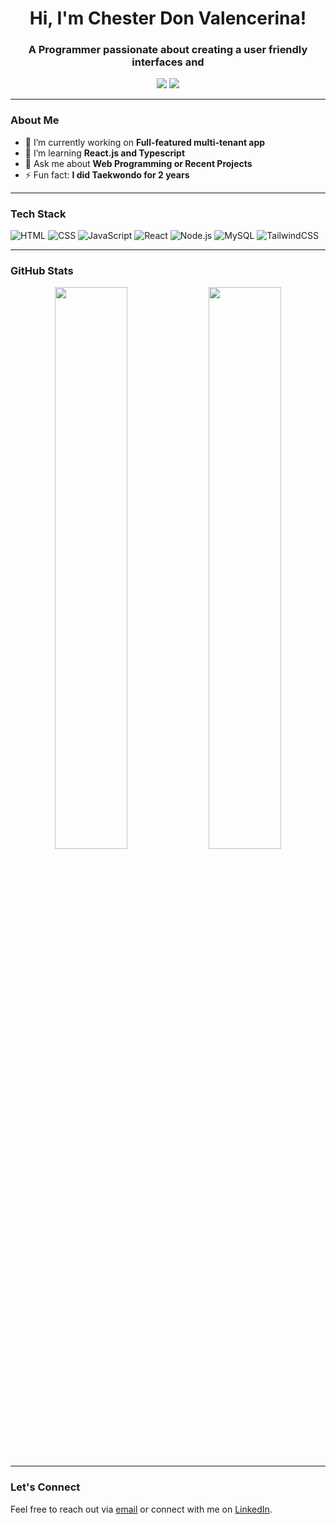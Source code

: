 <h1 align="center">Hi, I'm Chester Don Valencerina!</h1>
<h3 align="center">A Programmer passionate about creating a user friendly interfaces and </h3>

<p align="center">
  <!--- <a href="https://yourwebsite.com"><img src="https://img.shields.io/badge/Portfolio-000?style=for-the-badge&logo=vercel&logoColor=white" /></a> -->
  <a href="mailto:vale0192@algonquinlive.com"><img src="https://img.shields.io/badge/Email-D14836?style=for-the-badge&logo=gmail&logoColor=white" /></a>
  <a href="www.linkedin.com/in/chestervalencerina"><img src="https://img.shields.io/badge/LinkedIn-0A66C2?style=for-the-badge&logo=linkedin&logoColor=white" /></a>
</p>

---

### About Me

- 🔭 I’m currently working on **Full-featured multi-tenant app**
- 🌱 I’m learning **React.js and Typescript**
- 💬 Ask me about **Web Programming or Recent Projects**
- ⚡ Fun fact: **I did Taekwondo for 2 years**

---

### Tech Stack

![HTML](https://img.shields.io/badge/HTML-E34F26?style=flat-square&logo=html5&logoColor=white)
![CSS](https://img.shields.io/badge/CSS-1572B6?style=flat-square&logo=css3&logoColor=white)
![JavaScript](https://img.shields.io/badge/JavaScript-F7DF1E?style=flat-square&logo=javascript&logoColor=black)
![React](https://img.shields.io/badge/React-20232A?style=flat-square&logo=react&logoColor=61DAFB)
![Node.js](https://img.shields.io/badge/Node.js-339933?style=flat-square&logo=nodedotjs&logoColor=white)
![MySQL](https://img.shields.io/badge/MySQL-4479A1?style=flat-square&logo=mysql&logoColor=white)
![TailwindCSS](https://img.shields.io/badge/TailwindCSS-38B2AC?style=flat-square&logo=tailwind-css&logoColor=white)
<!-- Add or remove as needed -->

---

### GitHub Stats

<p align="center">
  <img src="https://github-readme-stats.vercel.app/api?username=youruserame&show_icons=true&theme=tokyonight" width="48%" />
  <img src="https://github-readme-stats.vercel.app/api/top-langs/?username=youruserame&layout=compact&theme=tokyonight" width="48%" />
</p>

---

### Let's Connect

Feel free to reach out via [email](mailto:vale0192@algonquinlive.com) or connect with me on [LinkedIn](www.linkedin.com/in/chestervalencerina).

